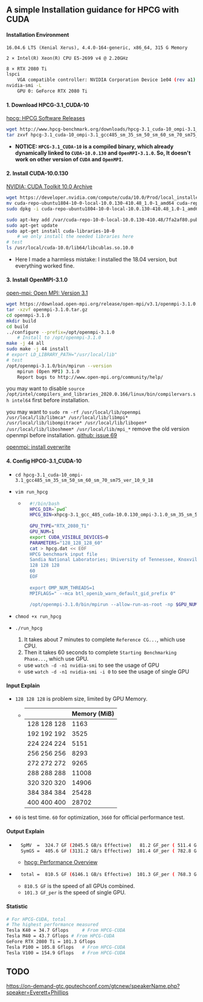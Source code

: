 ## A simple Installation guidance for HPCG with CUDA

#### Installation Environment

```
16.04.6 LTS (Xenial Xerus), 4.4.0-164-generic, x86_64, 315 G Memory
```

```
2 × Intel(R) Xeon(R) CPU E5-2699 v4 @ 2.20GHz
```

```bash
8 × RTX 2080 Ti
lspci
	VGA compatible controller: NVIDIA Corporation Device 1e04 (rev a1)
nvidia-smi -L
	GPU 0: GeForce RTX 2080 Ti
```



#### 1. Download HPCG-3.1_CUDA-10

[hpcg: HPCG Software Releases](https://www.hpcg-benchmark.org/software/index.html)

```bash
wget http://www.hpcg-benchmark.org/downloads/hpcg-3.1_cuda-10_ompi-3.1_gcc485_sm_35_sm_50_sm_60_sm_70_sm75_ver_10_9_18.tgz
tar zxvf hpcg-3.1_cuda-10_ompi-3.1_gcc485_sm_35_sm_50_sm_60_sm_70_sm75_ver_10_9_18.tgz
```

* **NOTICE: `HPCG-3.1_CUDA-10` is a compiled binary, which already dynamically linked to  `CUDA-10.0.130` and `OpenMPI-3.1.0`. So, It doesn't work on other version of `CUDA` and `OpenMPI`.**



#### 2. Install CUDA-10.0.130

[NVIDIA: CUDA Toolkit 10.0 Archive](https://developer.nvidia.com/cuda-10.0-download-archive?target_os=Linux&target_arch=x86_64&target_distro=Ubuntu&target_version=1804&target_type=deblocal)

```bash
wget https://developer.nvidia.com/compute/cuda/10.0/Prod/local_installers/cuda-repo-ubuntu1804-10-0-local-10.0.130-410.48_1.0-1_amd64
mv cuda-repo-ubuntu1804-10-0-local-10.0.130-410.48_1.0-1_amd64 cuda-repo-ubuntu1804-10-0-local-10.0.130-410.48_1.0-1_amd64.deb
sudo dpkg -i cuda-repo-ubuntu1804-10-0-local-10.0.130-410.48_1.0-1_amd64.deb   # unpack to /var/cuda-repo-10-0-local-10.0.130-410.48/

sudo apt-key add /var/cuda-repo-10-0-local-10.0.130-410.48/7fa2af80.pub    # register local repo to apt source
sudo apt-get update
sudo apt-get install cuda-libraries-10-0
	# we only install the needed libraries here
# test
ls /usr/local/cuda-10.0/lib64/libcublas.so.10.0
```

* Here I made a harmless mistake: I installed the 18.04 version, but everything worked fine.



#### 3. Install OpenMPI-3.1.0

[open-mpi: Open MPI: Version 3.1](https://www.open-mpi.org/software/ompi/v3.1/)

```bash
wget https://download.open-mpi.org/release/open-mpi/v3.1/openmpi-3.1.0.tar.gz
tar -xzvf openmpi-3.1.0.tar.gz
cd openmpi-3.1.0
mkdir build
cd build
../configure --prefix=/opt/openmpi-3.1.0	
	# Install to /opt/openmpi-3.1.0
make -j 44 all
sudo make -j 44 install
# export LD_LIBRARY_PATH="/usr/local/lib"
# test
/opt/openmpi-3.1.0/bin/mpirun --version
    mpirun (Open MPI) 3.1.0
    Report bugs to http://www.open-mpi.org/community/help/
```

you may want to disable `source /opt/intel/compilers_and_libraries_2020.0.166/linux/bin/compilervars.sh intel64` first before installation.

you may want to `sudo rm -rf /usr/local/lib/openmpi /usr/local/lib/libmca* /usr/local/lib/libmpi* /usr/local/lib/libompitrace* /usr/local/lib/libopen* /usr/local/lib/liboshmem* /usr/local/lib/mpi_*` remove the old version openmpi before installation. [github: issue 69](https://github.com/horovod/horovod/issues/69)

[openmpi: install overwrite](https://www.open-mpi.org/faq/?category=building#install-overwrite)



#### 4. Config HPCG-3.1_CUDA-10

* `cd hpcg-3.1_cuda-10_ompi-3.1_gcc485_sm_35_sm_50_sm_60_sm_70_sm75_ver_10_9_18`

* `vim run_hpcg`

    * ```bash
        #!/bin/bash
        HPCG_DIR=`pwd`
        HPCG_BIN=xhpcg-3.1_gcc_485_cuda-10.0.130_ompi-3.1.0_sm_35_sm_50_sm_60_sm_70_sm_75_ver_10_9_18
        
        GPU_TYPE="RTX_2080_Ti"
        GPU_NUM=1
        export CUDA_VISIBLE_DEVICES=0
        PARAMETERS="128_128_128_60"
        cat > hpcg.dat << EOF
        HPCG benchmark input file
        Sandia National Laboratories; University of Tennessee, Knoxville
        128 128 128
        60
        EOF
        
        export OMP_NUM_THREADS=1
        MPIFLAGS=" --mca btl_openib_warn_default_gid_prefix 0"
        
        /opt/openmpi-3.1.0/bin/mpirun --allow-run-as-root -np $GPU_NUM $MPIFLAGS $HPCG_DIR/$HPCG_BIN | tee "./results/xhpcg_${GPU_NUM}_gpu-${GPU_TYPE}-${PARAMETERS}-$(date +"%G%m%d-%H%M%S").txt"
        ```
    
* `chmod +x run_hpcg`

* `./run_hpcg`

    1. It takes about 7 minutes to complete `Reference CG...`, which use CPU.
    2. Then it takes 60 seconds to complete `Starting Benchmarking Phase...`, which use GPU.

    * use `watch -d -n1 nvidia-smi` to see the usage of GPU
    * use `watch -d -n1 nvidia-smi -i 0` to see the usage of single GPU



#### Input Explain

* `128 128 128` is problem size, limited by GPU Memory.

    * |             | Memory (MiB) |
        | ----------- | ------------ |
        | 128 128 128 | 1163         |
        | 192 192 192 | 3525         |
        | 224 224 224 | 5151         |
        | 256 256 256 | 8293         |
        | 272 272 272 | 9265         |
        | 288 288 288 | 11008        |
        | 320 320 320 | 14906        |
        | 384 384 384 | 25428        |
        | 400 400 400 | 28702        |

* `60` is test time. `60` for optimization, `3660` for official performance test.



#### Output Explain

* ```bash
    SpMV  =  324.7 GF (2045.5 GB/s Effective)   81.2 GF_per ( 511.4 GB/s Effective)
    SymGS =  405.6 GF (3131.2 GB/s Effective)  101.4 GF_per ( 782.8 GB/s Effective)
    ```

    * [hpcg: Performance Overview](https://www.hpcg-benchmark.org/custom/index.html?lid=158&slid=281)

* ```bash
    total =  810.5 GF (6146.1 GB/s Effective)  101.3 GF_per ( 768.3 GB/s Effective)
    ```

    * `810.5 GF` is the speed of all GPUs combined.
    * `101.3 GF_per` is the speed of single GPU.



#### Statistic

```bash
# For HPCG-CUDA, total
# The highest performance measured
Tesla K40 = 34.7 Gflops 	# From HPCG-CUDA
Tesla M40 = 43.7 Gflops	# From HPCG-CUDA
GeFore RTX 2080 Ti = 101.3 Gflops
Tesla P100 = 105.8 Gflops	# From HPCG-CUDA
Tesla V100 = 154.9 Gflops	# From HPCG-CUDA
```





## TODO

https://on-demand-gtc.gputechconf.com/gtcnew/speakerName.php?speaker=Everett+Phillips